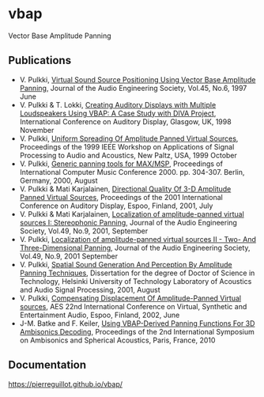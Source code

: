 # vbap
Vector Base Amplitude Panning

## Publications
* V. Pulkki, [Virtual Sound Source Positioning Using Vector Base Amplitude Panning](https://aaltodoc.aalto.fi/bitstream/handle/123456789/2345/article1.pdf), Journal of the Audio Engineering Society, Vol.45, No.6, 1997 June
* V. Pulkki & T. Lokki, [Creating Auditory Displays with Multiple Loudspeakers Using VBAP: A Case Study with DIVA Project](https://aaltodoc.aalto.fi/bitstream/handle/123456789/2345/article3.pdf), International Conference on Auditory Display, Glasgow, UK, 1998 November
* V. Pulkki, [Uniform Spreading Of Amplitude Panned Virtual Sources](https://aaltodoc.aalto.fi/bitstream/handle/123456789/2345/article4.pdf), Proceedings of the 1999 IEEE Workshop on Applications of Signal Processing to Audio and Acoustics, New Paltz, USA, 1999 October
* V. Pulkki, [Generic panning tools for MAX/MSP](https://aaltodoc.aalto.fi/doc_public/images/pdf.gif), Proceedings of International Computer Music Conference 2000. pp. 304-307. Berlin, Germany, 2000, August
* V. Pulkki & Mati Karjalainen, [Directional Quality Of 3-D Amplitude Panned Virtual Sources](http://users.spa.aalto.fi/mak/PUB/ICADpulkki.pdf), Proceedings of the 2001 International Conference on Auditory Display, Espoo, Finland, 2001, July
* V. Pulkki & Mati Karjalainen, [Localization of amplitude-panned virtual sources I: Stereophonic Panning](https://aaltodoc.aalto.fi/bitstream/handle/123456789/2345/article6.pdf), Journal of the Audio Engineering Society, Vol.49, No.9, 2001, September
* V. Pulkki, [Localization of amplitude-panned virtual sources II - Two- And Three-Dimensional Panning](https://aaltodoc.aalto.fi/bitstream/handle/123456789/2345/article7.pdf), Journal of the Audio Engineering Society, Vol.49, No.9, 2001 September
* V. Pulkki, [Spatial Sound Generation And Perception By Amplitude Panning Techniques](https://aaltodoc.aalto.fi/bitstream/handle/123456789/2345/isbn9512255324.pdf), Dissertation for the degree of Doctor of Science in Technology, Helsinki University of Technology Laboratory of Acoustics and Audio Signal Processing, 2001, August
* V. Pulkki, [Compensating Displacement Of Amplitude-Panned Virtual sources](http://legacy.spa.aalto.fi/research/cat/vbap/papers/pulkkiaes22.pdf), AES 22nd International Conference on Virtual, Synthetic and Entertainment Audio, Espoo, Finland, 2002, June
* J-M. Batke and F. Keiler, [Using VBAP-Derived Panning Functions For 3D Ambisonics Decoding](http://ambisonics10.ircam.fr/drupal/files/proceedings/presentations/O14_47.pdf), Proceedings of the 2nd International Symposium on Ambisonics and Spherical Acoustics, Paris, France, 2010

## Documentation

https://pierreguillot.github.io/vbap/
